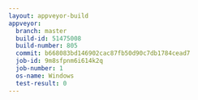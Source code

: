 ```yaml
---
layout: appveyor-build
appveyor:
  branch: master
  build-id: 51475008
  build-number: 805
  commit: b668083bd146902cac87fb50d90c7db1784cead7
  job-id: 9m8sfpnm6i614k2q
  job-number: 1
  os-name: Windows
  test-result: 0
---
```

